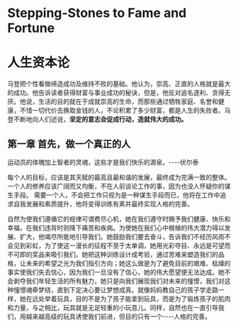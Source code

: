 Stepping-Stones to Fame and Fortune
===================================

# 人生资本论

马登把个性看做缔造成功及维持不败的基础。他认为，崇高、正直的人格就是最大的成功。他告诉读者获得财富与事业成功的秘诀，但是，他反对追名逐利、贪得无厌。他说，生活的目的就在于成就崇高的生命，而那些通过牺牲家庭、名誉和健康，不惜一切代价去换取金钱的人，不论积累了多少财富，都是人生的失败者。马登不断地向人们述说，**坚定的意志会促成行动，造就伟大的成功。**

## 第一章 首先，做一个真正的人

运动员的体魄加上智者的灵魂，这些才是我们快乐的源泉。----伏尔泰

每个人的目标，应该是其天赋的最高且最和谐的发展，最终成为完满一致的整体。
一个人的修养应该广阔而又均衡，不在人前谈论工作的事，因为也没人怀疑你的谋生手段。
需要一个人，不会把工作只视为是一种谋生手段而已，他将在工作中追求自我发展和素质提升，他将变得训练有素并最终实现人格的完善。

自然为使我们遵循它的规律可谓费尽心机，她在我们遵守时赐予我们健康、快乐和幸福，在我们违背时则降下痛苦和疾病。为使她在我们心中根植的伟大潜力得以发展、扩大，他竭尽所能地引导我们。她鼓励我们要去奋斗，告诉我们不经历风雨不会见到彩虹，为了使这一漫长的征程不至于太单调，她用光彩夺目、永远是可望而不可即的奖品来吸引我们。她把这种训练设计成考验，通过苦难来塑造我们的品格，让未来的希望之光为我们指引方向；她这么做是为了避免目前的艰难、枯燥的事实使我们失去信心，因为我们一旦没有了信心，她的伟大愿望便无法达成。她不会剥夺我们年轻生活的所有魅力，她只是向我们展现我们对未来的憧憬，我们对这种憧憬魂牵梦绕，直到下定决心要让梦想成真。就像妈妈教自己的孩子学走路一样，她在远处举着玩具，目的不是为了孩子能拿到玩具，而是为了锻炼孩子的肌肉和力量，与之相比，玩具就是无足轻重的小玩意儿。同样，自然也在一直引导我们，用越来越高级的玩具诱使我们前进，但目的只有一个----人格的完善。